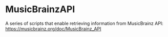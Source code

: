 # MusicBrainzAPI
A series of scripts that enable retrieving information from MusicBrainz API: https://musicbrainz.org/doc/MusicBrainz_API
